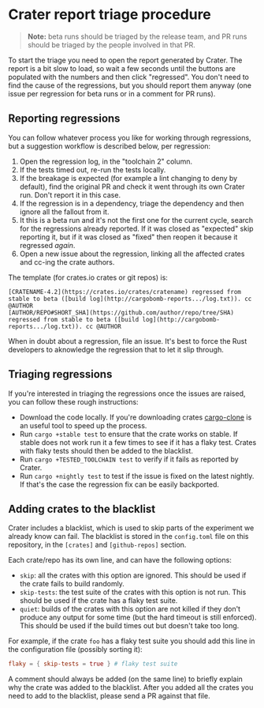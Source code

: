 # Crater report triage procedure

> **Note:** beta runs should be triaged by the release team, and PR runs should
> be triaged by the people involved in that PR.

To start the triage you need to open the report generated by Crater. The report
is a bit slow to load, so wait a few seconds until the buttons are populated
with the numbers and then click "regressed". You don't need to find the cause
of the regressions, but you should report them anyway (one issue per regression
for beta runs or in a comment for PR runs).

## Reporting regressions

You can follow whatever process you like for working through regressions,
but a suggestion workflow is described below, per regression:

1. Open the regression log, in the "toolchain 2" column.
2. If the tests timed out, re-run the tests locally.
2. If the breakage is expected (for example a lint changing to deny by
   default), find the original PR and check it went through its own Crater run.
   Don't report it in this case.
3. If the regression is in a dependency, triage the dependency and then ignore
   all the fallout from it.
4. It this is a beta run and it's not the first one for the current cycle,
   search for the regressions already reported. If it was closed as "expected"
   skip reporting it, but if it was closed as "fixed" then reopen it because it
   regressed _again_.
5. Open a new issue about the regression, linking all the affected crates and
   cc-ing the crate authors.

The template (for crates.io crates or git repos) is:

```
[CRATENAME-4.2](https://crates.io/crates/cratename) regressed from stable to beta ([build log](http://cargobomb-reports.../log.txt)). cc @AUTHOR
[AUTHOR/REPO#SHORT_SHA](https://github.com/author/repo/tree/SHA) regressed from stable to beta ([build log](http://cargobomb-reports.../log.txt)). cc @AUTHOR
```

When in doubt about a regression, file an issue. It's best to force the Rust
developers to aknowledge the regression that to let it slip through.

## Triaging regressions

If you're interested in triaging the regressions once the issues are raised,
you can follow these rough instructions:

* Download the code locally. If you're downloading crates
  [cargo-clone][cargo-clone] is an useful tool to speed up the process.
* Run `cargo +stable test` to ensure that the crate works on stable. If stable
  does not work run it a few times to see if it has a flaky test. Crates with
  flaky tests should then be added to the blacklist.
* Run `cargo +TESTED_TOOLCHAIN test` to verify if it fails as reported by
  Crater.
* Run `cargo +nightly test` to test if the issue is fixed on the latest
  nightly. If that's the case the regression fix can be easily backported.

[cargo-clone]: https://github.com/JanLikar/cargo-clone

## Adding crates to the blacklist

Crater includes a blacklist, which is used to skip parts of the experiment we
already know can fail. The blacklist is stored in the `config.toml` file on
this repository, in the `[crates]` and `[github-repos]` section.

Each crate/repo has its own line, and can have the following options:

* `skip`: all the crates with this option are ignored. This should be used if
  the crate fails to build randomly.
* `skip-tests`: the test suite of the crates with this option is not run. This
  should be used if the crate has a flaky test suite.
* `quiet`: builds of the crates with this option are not killed if they don't
  produce any output for some time (but the hard timeout is still enforced).
  This should be used if the build times out but doesn't take too long.

For example, if the crate `foo` has a flaky test suite you should add this line
in the configuration file (possibly sorting it):

```toml
flaky = { skip-tests = true } # flaky test suite
```

A comment should always be added (on the same line) to briefly explain why the
crate was added to the blacklist. After you added all the crates you need to
add to the blacklist, please send a PR against that file.

